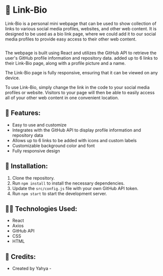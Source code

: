 
# 🔗 Link-Bio

Link-Bio is a personal mini webpage that can be used to show collection of links to various social media profiles, websites, and other web content. It is designed to be used as a bio link page, where we could add it to our social media profiles to provide easy access to their other web content.

<p align="center">
    <img src=""/>
</p>

The webpage is built using React and utilizes the GitHub API to retrieve the user's GitHub profile information and repository data. added up to 6 links to their Link-Bio page, along with a profile picture and a name.

The Link-Bio page is fully responsive, ensuring that it can be viewed on any device.

To use Link-Bio, simply change the link in the code to your social media profiles or website. Visitors to your page will then be able to easily access all of your other web content in one convenient location.

## 🚀 Features:

-   Easy to use and customize
-   Integrates with the GitHub API to display profile information and repository data
-   Allows up to 6 links to be added with icons and custom labels
-   Customizable background color and font
-   Fully responsive design

## 🔧 Installation:

1.  Clone the repository.
2.  Run `npm install` to install the necessary dependencies.
3.  Update the `src/config.js` file with your own GitHub API token.
4.  Run `npm start` to start the development server.

## 👨‍💻 Technologies Used:

-   React
-   Axios
-   GitHub API
-   CSS
-   HTML

## 👥 Credits:

-   Created by Yahya - 